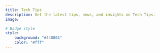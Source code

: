 ```yaml
---
title: Tech Tips
description: Get the latest tips, news, and insights on Tech Tips.
image: 

# Badge style
style:
    background: "#440801"
    color: "#fff"
---
```

